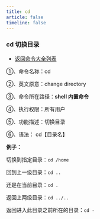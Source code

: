 ```yaml
---
title: cd
article: false
timeline: false
---
```

### cd 切换目录

- [返回命令大全列表](../command.md#磁盘管理)

①、命令名称：cd

②、英文原意：change directory

③、命令所在路径：**shell 内置命令**

④、执行权限：所有用户

⑤、功能描述：切换目录

⑥、语法： cd【目录名】

**例子：**

切换到指定目录：`cd /home`

回到上一级目录：`cd ..`

还是在当前目录：`cd .`

返回上两级目录：`cd ../..`

返回进入此目录之前所在的目录：`cd -`
